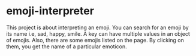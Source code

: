 # emoji-interpreter
This project is about interpreting an emoji. You can search for an emoji by its name i.e, sad, happy, smile. A key can have multiple values in an object of emojis. Also, there are some emojis listed on the page. By clicking on them, you get the name of a particular emoticon.
